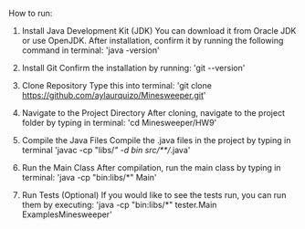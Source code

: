 How to run:
1. Install Java Development Kit (JDK)
   You can download it from Oracle JDK or use OpenJDK.
   After installation, confirm it by running the following command in terminal:
      'java -version'

2. Install Git
   Confirm the installation by running:
      'git --version'

3. Clone Repository
   Type this into terminal:
      'git clone https://github.com/aylaurquizo/Minesweeper.git'

4. Navigate to the Project Directory
   After cloning, navigate to the project folder by typing in terminal:
      'cd Minesweeper/HW9'

5. Compile the Java Files
   Compile the .java files in the project by typing in terminal
   'javac -cp "libs/*" -d bin src/**/*.java'

7. Run the Main Class
   After compilation, run the main class by typing in terminal:
      'java -cp "bin:libs/*" Main'

8. Run Tests (Optional)
   If you would like to see the tests run, you can run them by executing:
      'java -cp "bin:libs/*" tester.Main ExamplesMinesweeper'
